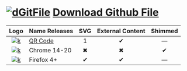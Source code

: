 [![dGitFile][dgf-sv]][dgf] [Download Github File]
=================================
|Logo             | Name Releases     | SVG | External Content | Shimmed |
|:---------------:|-------------------|:---:|:----------------:|:-------:|
|[![k][j]][r-i]   | [QR Code]         | 1   | ✔               | —       |
|[![k][j]][r-i]   | Chrome 14-20      | ✖   | ✖               | ✔      |
|[![k][j]][r-i]   | Firefox 4+        | ✔   | ✔               | —       |



[dgf]:     https://github.com/samuelbetio/dGitFile#dgitfile-download-github-file
[dgf-sv]:  https://github.com/samuelbetio/dGitFile/blob/v1.0.01-Hawcons/SVG/Filetypes/Blue/Filled/icon-124-document-file-zip.svg
[r-i]:     https://github.com/samuelbetio/dGitFile/tree/v1.0.01-Hawcons/SVG/Filetypes/Blue/Filled
[j]:       https://github.com/samuelbetio/dGitFile/blob/v1.0.01-Hawcons/SVG/Filetypes/Blue/Filled/icon-29-file-doc.svg

[dGitFile]: https://github.com/topics/dgitfile
[Download Github File]: https://github.com/samuelbetio/dGitFile/blob/master/README.md#dgitfile-download-github-file
[QR Code]: https://github.com/samuelbetio/dGitFile/tree/v7.3.13#qrcodejs
[1]: https://github.com/samuelbetio/dGitFile/releases/tag/v7.3.13
